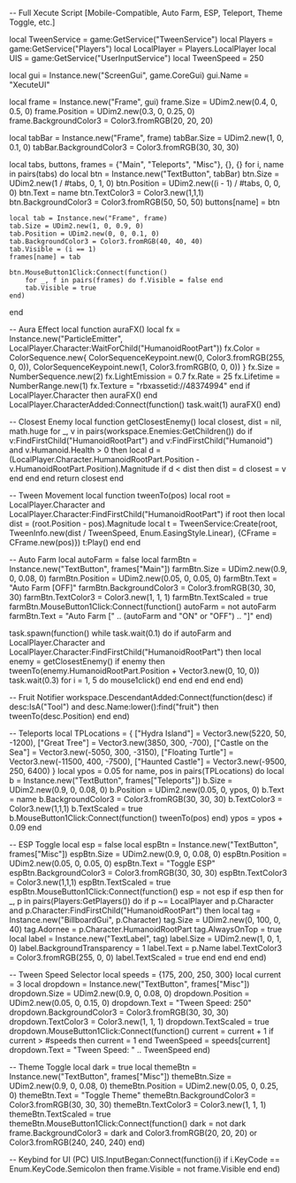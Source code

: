-- Full Xecute Script [Mobile-Compatible, Auto Farm, ESP, Teleport, Theme Toggle, etc.]

local TweenService = game:GetService("TweenService")
local Players = game:GetService("Players")
local LocalPlayer = Players.LocalPlayer
local UIS = game:GetService("UserInputService")
local TweenSpeed = 250

local gui = Instance.new("ScreenGui", game.CoreGui)
gui.Name = "XecuteUI"

local frame = Instance.new("Frame", gui)
frame.Size = UDim2.new(0.4, 0, 0.5, 0)
frame.Position = UDim2.new(0.3, 0, 0.25, 0)
frame.BackgroundColor3 = Color3.fromRGB(20, 20, 20)

local tabBar = Instance.new("Frame", frame)
tabBar.Size = UDim2.new(1, 0, 0.1, 0)
tabBar.BackgroundColor3 = Color3.fromRGB(30, 30, 30)

local tabs, buttons, frames = {"Main", "Teleports", "Misc"}, {}, {}
for i, name in pairs(tabs) do
    local btn = Instance.new("TextButton", tabBar)
    btn.Size = UDim2.new(1 / #tabs, 0, 1, 0)
    btn.Position = UDim2.new((i - 1) / #tabs, 0, 0, 0)
    btn.Text = name
    btn.TextColor3 = Color3.new(1,1,1)
    btn.BackgroundColor3 = Color3.fromRGB(50, 50, 50)
    buttons[name] = btn

    local tab = Instance.new("Frame", frame)
    tab.Size = UDim2.new(1, 0, 0.9, 0)
    tab.Position = UDim2.new(0, 0, 0.1, 0)
    tab.BackgroundColor3 = Color3.fromRGB(40, 40, 40)
    tab.Visible = (i == 1)
    frames[name] = tab

    btn.MouseButton1Click:Connect(function()
        for _, f in pairs(frames) do f.Visible = false end
        tab.Visible = true
    end)
end

-- Aura Effect
local function auraFX()
    local fx = Instance.new("ParticleEmitter", LocalPlayer.Character:WaitForChild("HumanoidRootPart"))
    fx.Color = ColorSequence.new{
        ColorSequenceKeypoint.new(0, Color3.fromRGB(255, 0, 0)),
        ColorSequenceKeypoint.new(1, Color3.fromRGB(0, 0, 0))
    }
    fx.Size = NumberSequence.new(2)
    fx.LightEmission = 0.7
    fx.Rate = 25
    fx.Lifetime = NumberRange.new(1)
    fx.Texture = "rbxassetid://48374994"
end
if LocalPlayer.Character then auraFX() end
LocalPlayer.CharacterAdded:Connect(function() task.wait(1) auraFX() end)

-- Closest Enemy
local function getClosestEnemy()
    local closest, dist = nil, math.huge
    for _, v in pairs(workspace.Enemies:GetChildren()) do
        if v:FindFirstChild("HumanoidRootPart") and v:FindFirstChild("Humanoid") and v.Humanoid.Health > 0 then
            local d = (LocalPlayer.Character.HumanoidRootPart.Position - v.HumanoidRootPart.Position).Magnitude
            if d < dist then
                dist = d
                closest = v
            end
        end
    end
    return closest
end

-- Tween Movement
local function tweenTo(pos)
    local root = LocalPlayer.Character and LocalPlayer.Character:FindFirstChild("HumanoidRootPart")
    if root then
        local dist = (root.Position - pos).Magnitude
        local t = TweenService:Create(root, TweenInfo.new(dist / TweenSpeed, Enum.EasingStyle.Linear), {CFrame = CFrame.new(pos)})
        t:Play()
    end
end

-- Auto Farm
local autoFarm = false
local farmBtn = Instance.new("TextButton", frames["Main"])
farmBtn.Size = UDim2.new(0.9, 0, 0.08, 0)
farmBtn.Position = UDim2.new(0.05, 0, 0.05, 0)
farmBtn.Text = "Auto Farm [OFF]"
farmBtn.BackgroundColor3 = Color3.fromRGB(30, 30, 30)
farmBtn.TextColor3 = Color3.new(1, 1, 1)
farmBtn.TextScaled = true
farmBtn.MouseButton1Click:Connect(function()
    autoFarm = not autoFarm
    farmBtn.Text = "Auto Farm [" .. (autoFarm and "ON" or "OFF") .. "]"
end)

task.spawn(function()
    while task.wait(0.1) do
        if autoFarm and LocalPlayer.Character and LocalPlayer.Character:FindFirstChild("HumanoidRootPart") then
            local enemy = getClosestEnemy()
            if enemy then
                tweenTo(enemy.HumanoidRootPart.Position + Vector3.new(0, 10, 0))
                task.wait(0.3)
                for i = 1, 5 do mouse1click() end
            end
        end
    end
end)

-- Fruit Notifier
workspace.DescendantAdded:Connect(function(desc)
    if desc:IsA("Tool") and desc.Name:lower():find("fruit") then
        tweenTo(desc.Position)
    end
end)

-- Teleports
local TPLocations = {
    ["Hydra Island"] = Vector3.new(5220, 50, -1200),
    ["Great Tree"] = Vector3.new(3850, 300, -700),
    ["Castle on the Sea"] = Vector3.new(-5050, 300, -3150),
    ["Floating Turtle"] = Vector3.new(-11500, 400, -7500),
    ["Haunted Castle"] = Vector3.new(-9500, 250, 6400)
}
local ypos = 0.05
for name, pos in pairs(TPLocations) do
    local b = Instance.new("TextButton", frames["Teleports"])
    b.Size = UDim2.new(0.9, 0, 0.08, 0)
    b.Position = UDim2.new(0.05, 0, ypos, 0)
    b.Text = name
    b.BackgroundColor3 = Color3.fromRGB(30, 30, 30)
    b.TextColor3 = Color3.new(1,1,1)
    b.TextScaled = true
    b.MouseButton1Click:Connect(function() tweenTo(pos) end)
    ypos = ypos + 0.09
end

-- ESP Toggle
local esp = false
local espBtn = Instance.new("TextButton", frames["Misc"])
espBtn.Size = UDim2.new(0.9, 0, 0.08, 0)
espBtn.Position = UDim2.new(0.05, 0, 0.05, 0)
espBtn.Text = "Toggle ESP"
espBtn.BackgroundColor3 = Color3.fromRGB(30, 30, 30)
espBtn.TextColor3 = Color3.new(1,1,1)
espBtn.TextScaled = true
espBtn.MouseButton1Click:Connect(function()
    esp = not esp
    if esp then
        for _, p in pairs(Players:GetPlayers()) do
            if p ~= LocalPlayer and p.Character and p.Character:FindFirstChild("HumanoidRootPart") then
                local tag = Instance.new("BillboardGui", p.Character)
                tag.Size = UDim2.new(0, 100, 0, 40)
                tag.Adornee = p.Character.HumanoidRootPart
                tag.AlwaysOnTop = true
                local label = Instance.new("TextLabel", tag)
                label.Size = UDim2.new(1, 0, 1, 0)
                label.BackgroundTransparency = 1
                label.Text = p.Name
                label.TextColor3 = Color3.fromRGB(255, 0, 0)
                label.TextScaled = true
            end
        end
    end
end)

-- Tween Speed Selector
local speeds = {175, 200, 250, 300}
local current = 3
local dropdown = Instance.new("TextButton", frames["Misc"])
dropdown.Size = UDim2.new(0.9, 0, 0.08, 0)
dropdown.Position = UDim2.new(0.05, 0, 0.15, 0)
dropdown.Text = "Tween Speed: 250"
dropdown.BackgroundColor3 = Color3.fromRGB(30, 30, 30)
dropdown.TextColor3 = Color3.new(1, 1, 1)
dropdown.TextScaled = true
dropdown.MouseButton1Click:Connect(function()
    current = current + 1
    if current > #speeds then current = 1 end
    TweenSpeed = speeds[current]
    dropdown.Text = "Tween Speed: " .. TweenSpeed
end)

-- Theme Toggle
local dark = true
local themeBtn = Instance.new("TextButton", frames["Misc"])
themeBtn.Size = UDim2.new(0.9, 0, 0.08, 0)
themeBtn.Position = UDim2.new(0.05, 0, 0.25, 0)
themeBtn.Text = "Toggle Theme"
themeBtn.BackgroundColor3 = Color3.fromRGB(30, 30, 30)
themeBtn.TextColor3 = Color3.new(1, 1, 1)
themeBtn.TextScaled = true
themeBtn.MouseButton1Click:Connect(function()
    dark = not dark
    frame.BackgroundColor3 = dark and Color3.fromRGB(20, 20, 20) or Color3.fromRGB(240, 240, 240)
end)

-- Keybind for UI (PC)
UIS.InputBegan:Connect(function(i)
    if i.KeyCode == Enum.KeyCode.Semicolon then
        frame.Visible = not frame.Visible
    end
end)
